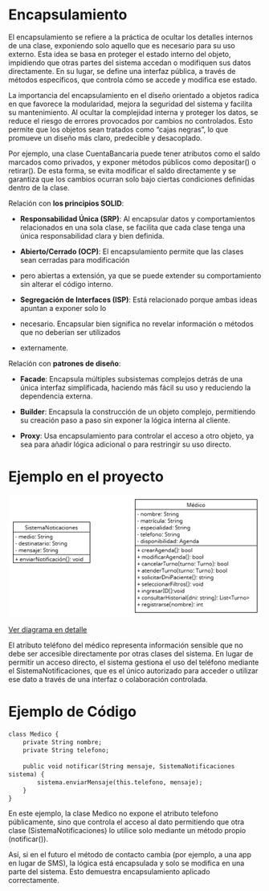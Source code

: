 # Encapsulamiento

El encapsulamiento se refiere a la práctica de ocultar los detalles internos de una clase, 
exponiendo solo aquello que es necesario para su uso externo. Esta idea se basa en proteger
el estado interno del objeto, impidiendo que otras partes del sistema accedan o modifiquen
sus datos directamente. En su lugar, se define una interfaz pública, a través de métodos 
específicos, que controla cómo se accede y modifica ese estado.

La importancia del encapsulamiento en el diseño orientado a objetos radica en que favorece
la modularidad, mejora la seguridad del sistema y facilita su mantenimiento. Al ocultar 
la complejidad interna y proteger los datos, se reduce el riesgo de errores provocados 
por cambios no controlados. Esto permite que los objetos sean tratados como “cajas negras”,
lo que promueve un diseño más claro, predecible y desacoplado.

Por ejemplo, una clase CuentaBancaria puede tener atributos como el saldo marcados como 
privados, y exponer métodos públicos como depositar() o retirar(). De esta forma, se evita 
modificar el saldo directamente y se garantiza que los cambios ocurran solo bajo ciertas 
condiciones definidas dentro de la clase.

Relación con **los principios SOLID**:

- **Responsabilidad Única (SRP)**: Al encapsular datos y comportamientos relacionados
en una sola clase, se facilita que cada clase tenga una única responsabilidad clara y bien definida.

- **Abierto/Cerrado (OCP)**: El encapsulamiento permite que las clases sean cerradas para modificación
- pero abiertas a extensión, ya que se puede extender su comportamiento sin alterar el código interno.

- **Segregación de Interfaces (ISP)**: Está relacionado porque ambas ideas apuntan a exponer solo lo
- necesario. Encapsular bien significa no revelar información o métodos que no deberían ser utilizados
- externamente.

Relación con **patrones de diseño**:

- **Facade**: Encapsula múltiples subsistemas complejos detrás de una única interfaz simplificada,
haciendo más fácil su uso y reduciendo la dependencia externa.

- **Builder**: Encapsula la construcción de un objeto complejo, permitiendo su creación paso a
paso sin exponer la lógica interna al cliente.

- **Proxy**: Usa encapsulamiento para controlar el acceso a otro objeto, ya sea para añadir lógica
adicional o para restringir su uso directo.

# Ejemplo en el proyecto
![Encapsulamiento aplicada en el proyecto](https://github.com/skalapuj/SistemaGestionTurnos/raw/main/imagenes/Encapsulamiento.png)

[Ver diagrama en detalle](https://drive.google.com/file/d/1sh5tADlobsEZqvXHOZyjEqnH_QohUjDI/view?usp=sharing)

El atributo teléfono del médico representa información sensible que no debe ser accesible 
directamente por otras clases del sistema. En lugar de permitir un acceso directo, el sistema gestiona 
el uso del teléfono mediante el SistemaNotificaciones, que es el único autorizado para acceder o 
utilizar ese dato a través de una interfaz o colaboración controlada.


# Ejemplo de Código
```
class Medico {
    private String nombre;
    private String telefono;

    public void notificar(String mensaje, SistemaNotificaciones sistema) {
        sistema.enviarMensaje(this.telefono, mensaje);
    }
}
```

En este ejemplo, la clase Medico no expone el atributo telefono públicamente, 
sino que controla el acceso al dato permitiendo que otra clase (SistemaNotificaciones) 
lo utilice solo mediante un método propio (notificar()).

Así, si en el futuro el método de contacto cambia (por ejemplo, a una app en lugar de SMS),
la lógica está encapsulada y solo se modifica en una parte del sistema. Esto demuestra 
encapsulamiento aplicado correctamente.

